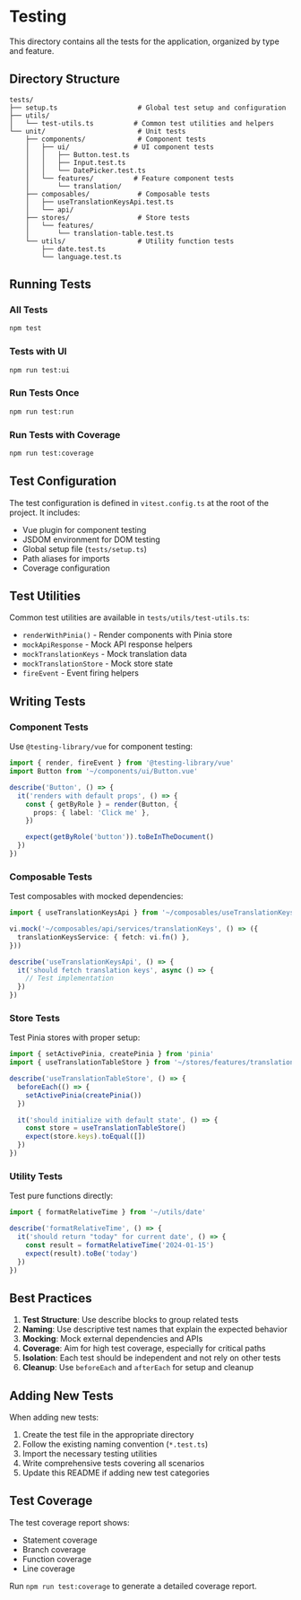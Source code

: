 # Testing

This directory contains all the tests for the application, organized by type and feature.

## Directory Structure

```
tests/
├── setup.ts                    # Global test setup and configuration
├── utils/
│   └── test-utils.ts          # Common test utilities and helpers
└── unit/                       # Unit tests
    ├── components/             # Component tests
    │   ├── ui/                # UI component tests
    │   │   ├── Button.test.ts
    │   │   ├── Input.test.ts
    │   │   └── DatePicker.test.ts
    │   └── features/          # Feature component tests
    │       └── translation/
    ├── composables/            # Composable tests
    │   ├── useTranslationKeysApi.test.ts
    │   └── api/
    ├── stores/                 # Store tests
    │   └── features/
    │       └── translation-table.test.ts
    └── utils/                  # Utility function tests
        ├── date.test.ts
        └── language.test.ts
```

## Running Tests

### All Tests

```bash
npm test
```

### Tests with UI

```bash
npm run test:ui
```

### Run Tests Once

```bash
npm run test:run
```

### Run Tests with Coverage

```bash
npm run test:coverage
```

## Test Configuration

The test configuration is defined in `vitest.config.ts` at the root of the project. It includes:

- Vue plugin for component testing
- JSDOM environment for DOM testing
- Global setup file (`tests/setup.ts`)
- Path aliases for imports
- Coverage configuration

## Test Utilities

Common test utilities are available in `tests/utils/test-utils.ts`:

- `renderWithPinia()` - Render components with Pinia store
- `mockApiResponse` - Mock API response helpers
- `mockTranslationKeys` - Mock translation data
- `mockTranslationStore` - Mock store state
- `fireEvent` - Event firing helpers

## Writing Tests

### Component Tests

Use `@testing-library/vue` for component testing:

```typescript
import { render, fireEvent } from '@testing-library/vue'
import Button from '~/components/ui/Button.vue'

describe('Button', () => {
  it('renders with default props', () => {
    const { getByRole } = render(Button, {
      props: { label: 'Click me' },
    })

    expect(getByRole('button')).toBeInTheDocument()
  })
})
```

### Composable Tests

Test composables with mocked dependencies:

```typescript
import { useTranslationKeysApi } from '~/composables/useTranslationKeysApi'

vi.mock('~/composables/api/services/translationKeys', () => ({
  translationKeysService: { fetch: vi.fn() },
}))

describe('useTranslationKeysApi', () => {
  it('should fetch translation keys', async () => {
    // Test implementation
  })
})
```

### Store Tests

Test Pinia stores with proper setup:

```typescript
import { setActivePinia, createPinia } from 'pinia'
import { useTranslationTableStore } from '~/stores/features/translation/table'

describe('useTranslationTableStore', () => {
  beforeEach(() => {
    setActivePinia(createPinia())
  })

  it('should initialize with default state', () => {
    const store = useTranslationTableStore()
    expect(store.keys).toEqual([])
  })
})
```

### Utility Tests

Test pure functions directly:

```typescript
import { formatRelativeTime } from '~/utils/date'

describe('formatRelativeTime', () => {
  it('should return "today" for current date', () => {
    const result = formatRelativeTime('2024-01-15')
    expect(result).toBe('today')
  })
})
```

## Best Practices

1. **Test Structure**: Use describe blocks to group related tests
2. **Naming**: Use descriptive test names that explain the expected behavior
3. **Mocking**: Mock external dependencies and APIs
4. **Coverage**: Aim for high test coverage, especially for critical paths
5. **Isolation**: Each test should be independent and not rely on other tests
6. **Cleanup**: Use `beforeEach` and `afterEach` for setup and cleanup

## Adding New Tests

When adding new tests:

1. Create the test file in the appropriate directory
2. Follow the existing naming convention (`*.test.ts`)
3. Import the necessary testing utilities
4. Write comprehensive tests covering all scenarios
5. Update this README if adding new test categories

## Test Coverage

The test coverage report shows:

- Statement coverage
- Branch coverage
- Function coverage
- Line coverage

Run `npm run test:coverage` to generate a detailed coverage report.
